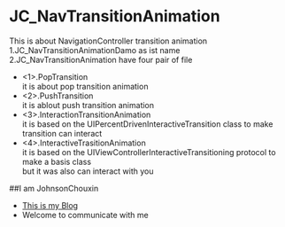 # JC_NavTransitionAnimation
This is about NavigationController transition animation<br>
1.JC_NavTransitionAnimationDamo as ist name<br>
2.JC_NavTransitionAnimation have four pair of file<br>
  * <1>.PopTransition<br>
     it is about pop transition animation<br>
  * <2>.PushTransition<br>
      it is ablout push transition animation<br>
  * <3>.InteractionTransitionAnimation<br>
      it is based on the UIPercentDrivenInteractiveTransition class to make transition can interact<br>
  * <4>.InteractiveTrasitionAnimation<br>
      it is based on the UIViewControllerInteractiveTransitioning protocol to make a basis class<br>
      but it was also can interact with you<br>

##I am JohnsonChouxin
  * [This is my Blog](http://www.jianshu.com/users/91577acf333a/latest_articles)<br>
  * Welcome to communicate with me
